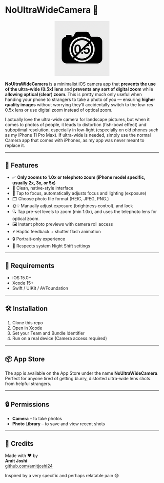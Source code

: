 # NoUltraWideCamera 📸

<p align="center">
  <img src="https://github.com/amitjoshi24/NoUltraWideCamera/blob/main/NoUltraWideCamera/Assets.xcassets/AppIcon.appiconset/icon_180x180.png?raw=true" width="180" />
</p>

**NoUltraWideCamera** is a minimalist iOS camera app that **prevents the use of the ultra-wide (0.5x) lens** and **prevents any sort of digital zoom** while **allowing optical (clear) zoom**. This is pretty much only useful when handing your phone to strangers to take a photo of you — ensuring **higher quality images** without worrying they'll accidentally switch to the low-res 0.5x lens or use digital zoom instead of optical zoom. 

I actually love the ultra-wide camera for landscape pictures, but when it comes to photos of people, it leads to distortion (fish-bowl effect) and suboptimal resolution, especially in low-light (especially on old phones such as my iPhone 11 Pro Max). If ultra-wide is needed, simply use the normal Camera app that comes with iPhones, as my app was never meant to replace it.

---

## 🚀 Features

- ✅ **Only zooms to 1.0x or telephoto zoom (iPhone model specific, usually 2x, 3x, or 5x)**
- 📸 Clean, native-style interface
- 🤳 Tap to focus, automatically adjusts focus and lighting (exposure)
- 🗂 Choose photo file format (HEIC, JPEG, PNG.)
- 🌞💡 Manually adjust exposure (brightness control), and lock 
- 🔍 Tap pre-set levels to zoom (min 1.0x), and uses the telephoto lens for optical zoom.
- 🖼 Instant photo previews with camera roll access
- ⚡️ Haptic feedback + shutter flash animation
- 🔒 Portrait-only experience
- 🌙 Respects system Night Shift settings

---

## 🔧 Requirements

- iOS 15.0+
- Xcode 15+
- Swift / UIKit / AVFoundation

---

## 🛠 Installation

1. Clone this repo
2. Open in Xcode
3. Set your Team and Bundle Identifier
4. Run on a real device (Camera access required)

---

## 📦 App Store

The app is available on the App Store under the name **NoUltraWideCamera**.  
Perfect for anyone tired of getting blurry, distorted ultra-wide lens shots from helpful strangers.

---

## 🔒 Permissions

- **Camera** – to take photos  
- **Photo Library** – to save and view recent shots

---

## 🙌 Credits

Made with ❤️ by  
**Amit Joshi**  
[github.com/amitjoshi24](https://github.com/amitjoshi24)

Inspired by a very specific and perhaps relatable pain 😅
